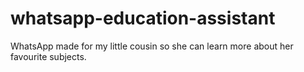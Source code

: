 # whatsapp-education-assistant
WhatsApp made for my little cousin so she can learn more about her favourite subjects.
